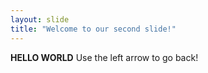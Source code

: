 ```yaml
---
layout: slide
title: "Welcome to our second slide!"
---
```

**HELLO WORLD**
Use the left arrow to go back!
